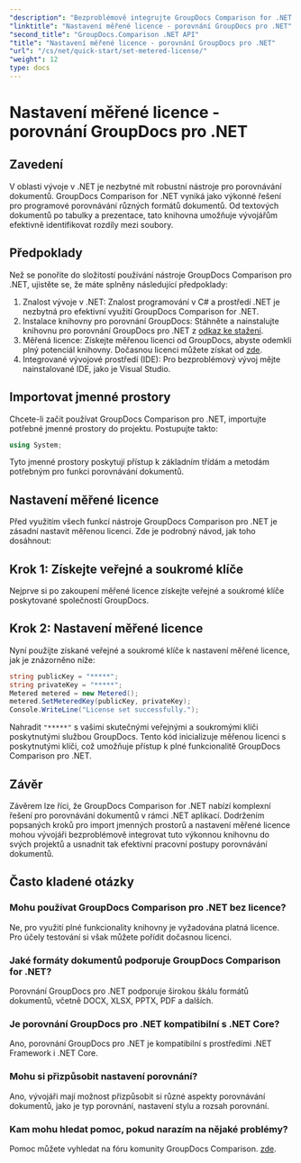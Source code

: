 ```yaml
---
"description": "Bezproblémově integrujte GroupDocs Comparison for .NET do svých .NET projektů pro efektivní pracovní postupy porovnávání dokumentů."
"linktitle": "Nastavení měřené licence - porovnání GroupDocs pro .NET"
"second_title": "GroupDocs.Comparison .NET API"
"title": "Nastavení měřené licence - porovnání GroupDocs pro .NET"
"url": "/cs/net/quick-start/set-metered-license/"
"weight": 12
type: docs
---
```

# Nastavení měřené licence - porovnání GroupDocs pro .NET

## Zavedení
V oblasti vývoje v .NET je nezbytné mít robustní nástroje pro porovnávání dokumentů. GroupDocs Comparison for .NET vyniká jako výkonné řešení pro programové porovnávání různých formátů dokumentů. Od textových dokumentů po tabulky a prezentace, tato knihovna umožňuje vývojářům efektivně identifikovat rozdíly mezi soubory.
## Předpoklady
Než se ponoříte do složitostí používání nástroje GroupDocs Comparison pro .NET, ujistěte se, že máte splněny následující předpoklady:
1. Znalost vývoje v .NET: Znalost programování v C# a prostředí .NET je nezbytná pro efektivní využití GroupDocs Comparison for .NET.
2. Instalace knihovny pro porovnání GroupDocs: Stáhněte a nainstalujte knihovnu pro porovnání GroupDocs pro .NET z [odkaz ke stažení](https://releases.groupdocs.com/comparison/net/).
3. Měřená licence: Získejte měřenou licenci od GroupDocs, abyste odemkli plný potenciál knihovny. Dočasnou licenci můžete získat od [zde](https://purchase.groupdocs.com/temporary-license/).
4. Integrované vývojové prostředí (IDE): Pro bezproblémový vývoj mějte nainstalované IDE, jako je Visual Studio.

## Importovat jmenné prostory
Chcete-li začít používat GroupDocs Comparison pro .NET, importujte potřebné jmenné prostory do projektu. Postupujte takto:

```csharp
using System;
```
Tyto jmenné prostory poskytují přístup k základním třídám a metodám potřebným pro funkci porovnávání dokumentů.
## Nastavení měřené licence
Před využitím všech funkcí nástroje GroupDocs Comparison pro .NET je zásadní nastavit měřenou licenci. Zde je podrobný návod, jak toho dosáhnout:
## Krok 1: Získejte veřejné a soukromé klíče
Nejprve si po zakoupení měřené licence získejte veřejné a soukromé klíče poskytované společností GroupDocs.
## Krok 2: Nastavení měřené licence
Nyní použijte získané veřejné a soukromé klíče k nastavení měřené licence, jak je znázorněno níže:
```csharp
string publicKey = "*****";
string privateKey = "*****";
Metered metered = new Metered();
metered.SetMeteredKey(publicKey, privateKey);
Console.WriteLine("License set successfully.");
```
Nahradit `"*****"` s vašimi skutečnými veřejnými a soukromými klíči poskytnutými službou GroupDocs. Tento kód inicializuje měřenou licenci s poskytnutými klíči, což umožňuje přístup k plné funkcionalitě GroupDocs Comparison pro .NET.

## Závěr
Závěrem lze říci, že GroupDocs Comparison for .NET nabízí komplexní řešení pro porovnávání dokumentů v rámci .NET aplikací. Dodržením popsaných kroků pro import jmenných prostorů a nastavení měřené licence mohou vývojáři bezproblémově integrovat tuto výkonnou knihovnu do svých projektů a usnadnit tak efektivní pracovní postupy porovnávání dokumentů.
## Často kladené otázky
### Mohu používat GroupDocs Comparison pro .NET bez licence?
Ne, pro využití plné funkcionality knihovny je vyžadována platná licence. Pro účely testování si však můžete pořídit dočasnou licenci.
### Jaké formáty dokumentů podporuje GroupDocs Comparison for .NET?
Porovnání GroupDocs pro .NET podporuje širokou škálu formátů dokumentů, včetně DOCX, XLSX, PPTX, PDF a dalších.
### Je porovnání GroupDocs pro .NET kompatibilní s .NET Core?
Ano, porovnání GroupDocs pro .NET je kompatibilní s prostředími .NET Framework i .NET Core.
### Mohu si přizpůsobit nastavení porovnání?
Ano, vývojáři mají možnost přizpůsobit si různé aspekty porovnávání dokumentů, jako je typ porovnání, nastavení stylu a rozsah porovnání.
### Kam mohu hledat pomoc, pokud narazím na nějaké problémy?
Pomoc můžete vyhledat na fóru komunity GroupDocs Comparison. [zde](https://forum.groupdocs.com/c/comparison/12).